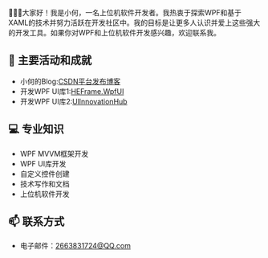 
👋👋👋大家好！我是小何，一名上位机软件开发者。我热衷于探索WPF和基于XAML的技术并努力活跃在开发社区中。我的目标是让更多人认识并爱上这些强大的开发工具。如果你对WPF和上位机软件开发感兴趣，欢迎联系我。

## 🚀 主要活动和成就

- 小何的Blog:[CSDN平台发布博客](https://blog.csdn.net/weixin_48239221?spm=1000.2115.3001.5343)
- 开发WPF UI库1:[HEFrame.WpfUI](https://github.com/he-ze-xi/HEFrame.WpfUI)
- 开发WPF UI库2:[UllnnovationHub](https://github.com/he-ze-xi/UllnnovationHub)

## 💻 专业知识

* WPF MVVM框架开发
* WPF UI库开发
* 自定义控件创建
* 技术写作和文档
* 上位机软件开发

## 📫 联系方式

- 电子邮件：2663831724@QQ.com
